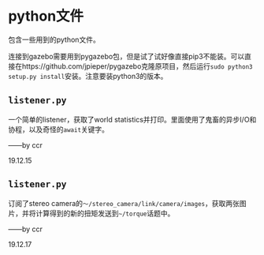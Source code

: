 # python文件

包含一些用到的python文件。

连接到gazebo需要用到pygazebo包，但是试了试好像直接pip3不能装。可以直接在https://github.com/jpieper/pygazebo克隆原项目，然后运行`sudo python3 setup.py install`安装。注意要装python3的版本。

## `listener.py`

一个简单的listener，获取了world statistics并打印。里面使用了鬼畜的异步I/O和协程，以及奇怪的`await`关键字。

——by ccr

19.12.15

## `listener.py`

订阅了stereo camera的`～/stereo_camera/link/camera/images`，获取两张图片，并将计算得到的新的扭矩发送到`~/torque`话题中。

——by ccr

19.12.17